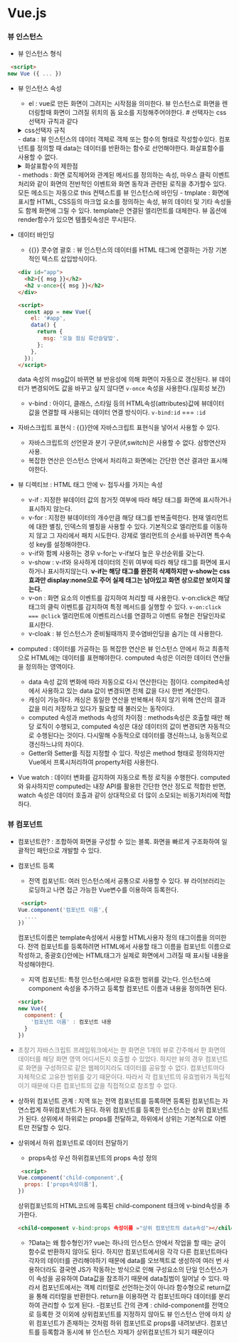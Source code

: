 # Vue.js

### 뷰 인스턴스

- 뷰 인스턴스 형식

```html
 <script>
new Vue ({ ... })
```

- 뷰 인스턴스 속성
  - el : vue로 만든 화면이 그려지는 시작점을 의미한다. 뷰 인스턴스로 화면을 렌더링할때 화면이 그려질 위치의 돔 요소를 지정해주어야한다. # 선택자는 css선택자 규칙과 같다
  <details>
  <summary>css선택자 규칙</summary>  
  <div markdown="1">
  #id이름 : id값을 선택하는 셀렉터이다.
  모든 속성은 숫자, 대문자, 특수문자로 시작할 수 없으며 영문소문자로 작성한다.
  단어의 구분을 위하여 하이픈 표기법을 사용한다
  마지막 속성 값의 끝에도 세미콜론을 사용한다.
  </div>
  </details>
  - data : 뷰 인스턴스의 데이터 객체로 객체 또는 함수의 형태로 작성할수있다. 컴포넌트를 정의할 때 data는 데이터를 반환하는 함수로 선언해야한다. 화살표함수를 사용할 수 없다.
  <details>
  <summary>화살표함수의 제한점</summary>  
  <div markdown="1">
  - this가 없다. 화살표함수 본문에서 this에 접근하면 외부에서 값을 가져온다.
  - this가 없기 때문에 화살표함수는 생성자 함수로 사용할 수 없다. new와 함께 호출할 수 없다.
  </div>
  </details>
  - methods : 화면 로직제어와 관계된 메서드를 정의하는 속성, 마우스 클릭 이벤트 처리와 같이 화면의 전반적인 이벤트와 화면 동작과 관련된 로직을 추가할수 있다. 모든 메소드는 자동으로 this 컨텍스트를 뷰 인스턴스에 바인딩
  - tmplate : 화면에 표시할 HTML, CSS등의 마크업 요소를 정의하는 속성, 뷰의 데이터 및 기타 속성들도 함께 화면에 그릴 수 있다. template은 연결된 엘리먼트를 대체한다. 뷰 옵션에 render함수가 있으면 템플릿속성은 무시된다.
- 데이터 바인딩

  - {{}} 콧수염 괄호 : 뷰 인스턴스의 데이터를 HTML 태그에 연결하는 가장 기본적인 텍스트 삽입방식이다.

  ```HTML
  <div id="app">
    <h2>{{ msg }}</h2>
    <h2 v-once>{{ msg }}</h2>
  </div>

  <script>
    const app = new Vue({
      el: '#app',
      data() {
        return {
          msg: '오늘 점심 류산슬덮밥',
        };
      },
    });
  </script>
  ```

  data 속성의 msg값이 바뀌면 뷰 반응성에 의해 화면이 자동으로 갱신된다.
  뷰 데이터가 변경되어도 값을 바꾸고 싶지 않다면 `v-once` 속성을 사용한다.(일회성 보간)

  - v-bind : 아이디, 클래스, 스타일 등의 HTML속성(attributes)값에 뷰데이터 값을 연결할 때 사용되는 데이터 연결 방식이다. `v-bind:id` === `:id`

- 자바스크립트 표현식 : {{}}안에 자바스크립트 표현식을 넣어서 사용할 수 있다.
  - 자바스크립트의 선언문과 분기 구문(if,switch)은 사용할 수 없다. 삼항연산자 사용.
  - 복잡한 연산은 인스턴스 안에서 처리하고 화면에는 간단한 연산 결과만 표시해야한다.
- 뷰 디렉티브 : HTML 태그 안에 v- 접두사를 가지는 속성
  - v-if : 지정한 뷰데이터 값의 참거짓 여부에 따라 해당 태그를 화면에 표시하거나 표시하지 않는다.
  - v-for : 지정한 뷰데이터의 개수만큼 해당 태그를 반복출력한다. 현재 엘리먼트에 대한 별칭, 인덱스의 별칭을 사용할 수 있다. 기본적으로 엘리먼트를 이동하지 않고 그 자리에서 패치 시도한다. 강제로 엘리먼트의 순서를 바꾸려면 특수속성 key를 설정해야한다.
  - v-if와 함께 사용하는 경우 v-for는 v-if보다 높은 우선순위를 갖는다.
  - v-show : v-if와 유사하게 데이터의 진위 여부에 따라 해당 태그를 화면에 표시하거나 표시하지않는다. **v-if는 해당 태그를 완전히 삭제하지만 v-show는 css효과만 display:none으로 주어 실제 태그는 남아있고 화면 상으로만 보이지 않는다.**
  - v-on : 화면 요소의 이벤트를 감지하여 처리할 때 사용한다. v-on:click은 해당 태그의 클릭 이벤트를 감지하여 특정 메서드를 실행할 수 있다. `v-on:click === @click` 엘리먼트에 이벤트리스너를 연결하고 이벤트 유형은 전달인자로 표시한다.
  - v-cloak : 뷰 인스턴스가 준비될때까지 콧수염바인딩을 숨기는 데 사용한다.
- computed : 데이터를 가공하는 등 복잡한 연산은 뷰 인스턴스 안에서 하고 최종적으로 HTML에는 데이터를 표현해야한다. computed 속성은 이러한 데이터 연산들을 정의하는 영역이다.
  - data 속성 값의 변화에 따라 자동으로 다시 연산한다는 점이다. compited속성에서 사용하고 있는 data 값이 변경되면 전체 값을 다시 한번 계산한다.
  - 캐싱이 가능하다. 캐싱은 동일한 연산을 반복해서 하지 않기 위해 연산의 결과 값을 미리 저장하고 있다가 필요할 때 불러오는 동작이다.
  - computed 속성과 methods 속성의 차이점 : methods속성은 호출할 때만 해당 로직이 수행되고, computed 속성은 대상 데이터의 값이 변경되면 자동적으로 수행된다는 것이다. 다시말해 수동적으로 데이터를 갱신하느냐, 능동적으로 갱신하느냐의 차이다.
  - Getter와 Setter를 직접 지정할 수 있다. 작성은 method 형태로 정의하지만 Vue에서 프록시처리하여 property처럼 사용한다.
- Vue watch : 데이터 변화를 감지하여 자동으로 특정 로직을 수행한다. computed와 유사하지만 computed는 내장 API를 활용한 간단한 연산 정도로 적합한 반면, watch 속성은 데이터 호출과 같이 상대적으로 더 많이 소모되는 비동기처리에 적합하다.

### 뷰 컴포넌트

- 컴포넌트란? : 조합하여 화면을 구성할 수 있는 블록. 화면을 빠르게 구조화하여 일괄적인 패턴으로 개발할 수 있다.
- 컴포넌트 등록

  - 전역 컴포넌트: 여러 인스턴스에서 공통으로 사용할 수 있다. 뷰 라이브러리는 로딩하고 나면 접근 가능한 Vue변수를 이용하여 등록한다.

  ```HTML
   <script>
  Vue.component('컴포넌트 이름',{
    ....
  })
  ```

  컴포넌트이름은 template속성에서 사용할 HTML사용자 정의 태그이름을 의미한다.
  전역 컴포넌트를 등록하려면 HTML에서 사용할 태그 이름을 컴포넌트 이름으로 작성하고, 중괄호{}안에는 HTML태그가 실제로 화면에서 그려질 때 표시될 내용을 작성해야한다.

  - 지역 컴포넌트: 특정 인스턴스에서만 유효한 범위를 갖는다. 인스턴스에 component 속성을 추가하고 등록할 컴포넌트 이름과 내용을 정의하면 된다.

  ```HTML
  <script>
  new Vue({
    component: {
      '컴포넌트 이름' : 컴포넌트 내용
    }
  })
  ```

- <span style="color:gray"> 초창기 자바스크립트 프레임워크에서는 한 화면은 1개의 뷰로 간주해서 한 화면의 데이터를 해당 화면 영역 어디서든지 호출할 수 있었다. 하지만 뷰의 경우 컴포넌트로 화면을 구성하므로 같은 웹페이지라도 데이터를 공유할 수 없다. 컴포넌트마다 자체적으로 고유한 범위를 갖기 때문이다. 따라서 각 컴포넌트의 유효범위가 독립적이기 때문에 다른 컴포넌트의 값을 직접적으로 참조할 수 없다.
  </span>
- 상하위 컴포넌트 관계 : 지역 또는 전역 컴포넌트를 등록하면 등록된 컴포넌트는 자연스럽게 하위컴포넌트가 된다. 하위 컴포넌트를 등록한 인스턴스는 상위 컴포넌트가 된다. 상위에서 하위로는 props를 전달하고, 하위에서 상위는 기본적으로 이벤트만 전달할 수 있다.
- 상위에서 하위 컴포넌트로 데이터 전달하기
  - props속성
    우선 하위컴포넌트의 props 속성 정의
  ```HTML
   <script>
  Vue.component('child-component',{
    props: ['props속성이름'],
  })
  ```
  상위컴포넌트의 HTML코드에 등록된 child-component 태크에 v-bind속성을 추가한다.
  ```HTML
  <child-component v-bind:props 속성이름 ="상위 컴포넌트의 data속성"></child-component>
  ```
  - ?Data는 왜 함수형인가?
    vue는 하나의 인스턴스 안에서 작업을 할 때는 굳이 함수로 반환하지 않아도 된다. 하지만 컴포넌트에서응 각각 다른 컴포넌트마다 각자의 데이터를 관리해야하기 때문에 data를 오브젝트로 생성하여 여러 번 사용하더라도 결국엔 JS가 작동하는 방식으로 인해 구성요소의 단일 인스턴스가 이 속성을 공유하여 Data값을 참조하기 때문에 data침범이 일어날 수 있다. 따라서 컴포넌트에서는 객체 리터럴로 선언하는것이 아니라 함수형으로 return값을 통해 리터럴을 반환한다. return을 이용하면 각 컴포넌트마다 데이터를 분리하여 관리할 수 있게 된다. -컴포넌트 간의 관계 : child-component를 전역으로 등록한 것 이외에 상위컴포넌트를 지정하지 않아도 뷰 인스턴스 안에 마치 상위 컴포넌트가 존재하는 것처럼 하위 컴포넌트로 props를 내려보낸다. 컴포넌트를 등록함과 동시에 뷰 인스턴스 자체가 상위컴포넌트가 되기 때문이다

